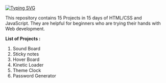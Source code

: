 [![Typing SVG](https://readme-typing-svg.herokuapp.com?color=2316F7&lines=15-Projects-in-15-Days)](https://git.io/typing-svg)

This repository contains 15 Projects in 15 days of HTML/CSS and JavaScript.
 They are helpful for beginners who are trying their hands with Web development.

<b>List of Projects :

1) </B>Sound Board
2) Sticky notes
3) Hover Board
4) Kinetic Loader
5) Theme Clock
6) Password Generator
